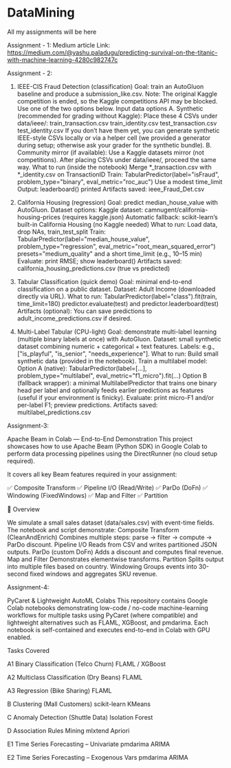 # DataMining
All my assignments will be here

Assignment - 1: Medium article Link: https://medium.com/@yashu.paladugu/predicting-survival-on-the-titanic-with-machine-learning-4280c982747c

Assignment - 2:
01) IEEE-CIS Fraud Detection (classification)
Goal: train an AutoGluon baseline and produce a submission_like.csv.
Note: The original Kaggle competition is ended, so the Kaggle competitions API may be blocked. Use one of the two options below.
Input data options
A. Synthetic (recommended for grading without Kaggle):
Place these 4 CSVs under data/ieee/:
train_transaction.csv
train_identity.csv
test_transaction.csv
test_identity.csv
If you don’t have them yet, you can generate synthetic IEEE-style CSVs locally or via a helper cell (we provided a generator during setup; otherwise ask your grader for the synthetic bundle).
B. Community mirror (if available):
Use a Kaggle datasets mirror (not competitions). After placing CSVs under data/ieee/, proceed the same way.
What to run (inside the notebook)
Merge *_transaction.csv with *_identity.csv on TransactionID
Train:
TabularPredictor(label="isFraud", problem_type="binary", eval_metric="roc_auc")
Use a modest time_limit 
Output:
leaderboard() printed
Artifacts saved: ieee_Fraud_Det.csv

02) California Housing (regression)
Goal: predict median_house_value with AutoGluon.
Dataset options:
Kaggle dataset: camnugent/california-housing-prices (requires kaggle.json)
Automatic fallback: scikit-learn’s built-in California Housing (no Kaggle needed)
What to run:
Load data, drop NAs, train_test_split
Train:
TabularPredictor(label="median_house_value", problem_type="regression", eval_metric="root_mean_squared_error")
presets="medium_quality" and a short time_limit (e.g., 10–15 min)
Evaluate: print RMSE; show leaderboard()
Artifacts saved:
california_housing_predictions.csv (true vs predicted)

03) Tabular Classification (quick demo)
Goal: minimal end-to-end classification on a public dataset.
Dataset: Adult Income (downloaded directly via URL).
What to run:
TabularPredictor(label="class").fit(train, time_limit=180)
predictor.evaluate(test) and predictor.leaderboard(test)
Artifacts (optional):
You can save predictions to adult_income_predictions.csv if desired.

04) Multi-Label Tabular (CPU-light)
Goal: demonstrate multi-label learning (multiple binary labels at once) with AutoGluon.
Dataset: small synthetic dataset combining numeric + categorical + text features.
Labels: e.g., ["is_playful", "is_senior", "needs_experience"].
What to run:
Build small synthetic data (provided in the notebook).
Train a multilabel model:
Option A (native): TabularPredictor(label=[...], problem_type="multilabel", eval_metric="f1_micro").fit(...)
Option B (fallback wrapper): a minimal MultilabelPredictor that trains one binary head per label and optionally feeds earlier predictions as features (useful if your environment is finicky).
Evaluate: print micro-F1 and/or per-label F1; preview predictions.
Artifacts saved:
multilabel_predictions.csv

Assignment-3:

Apache Beam in Colab — End-to-End Demonstration
This project showcases how to use Apache Beam (Python SDK) in Google Colab to perform data processing pipelines using the DirectRunner (no cloud setup required).

It covers all key Beam features required in your assignment:

✅ Composite Transform
✅ Pipeline I/O (Read/Write)
✅ ParDo (DoFn)
✅ Windowing (FixedWindows)
✅ Map and Filter
✅ Partition

📘 Overview

We simulate a small sales dataset (data/sales.csv) with event-time fields.
The notebook and script demonstrate:
Composite Transform (CleanAndEnrich)
Combines multiple steps: parse → filter → compute → ParDo discount.
Pipeline I/O
Reads from CSV and writes partitioned JSON outputs.
ParDo (custom DoFn)
Adds a discount and computes final revenue.
Map and Filter
Demonstrates elementwise transforms.
Partition
Splits output into multiple files based on country.
Windowing
Groups events into 30-second fixed windows and aggregates SKU revenue.

Assignment-4:

PyCaret & Lightweight AutoML Colabs
This repository contains Google Colab notebooks demonstrating low-code / no-code machine-learning workflows for multiple tasks using PyCaret (where compatible) and lightweight alternatives such as FLAML, XGBoost, and pmdarima.
Each notebook is self-contained and executes end-to-end in Colab with GPU enabled.

Tasks Covered

A1	Binary Classification (Telco Churn)	FLAML / XGBoost

A2	Multiclass Classification (Dry Beans)	FLAML

A3	Regression (Bike Sharing)	FLAML

B	Clustering (Mall Customers)	scikit-learn KMeans

C	Anomaly Detection (Shuttle Data)	Isolation Forest

D	Association Rules Mining	mlxtend Apriori

E1	Time Series Forecasting – Univariate	pmdarima ARIMA

E2	Time Series Forecasting – Exogenous Vars	pmdarima ARIMA

